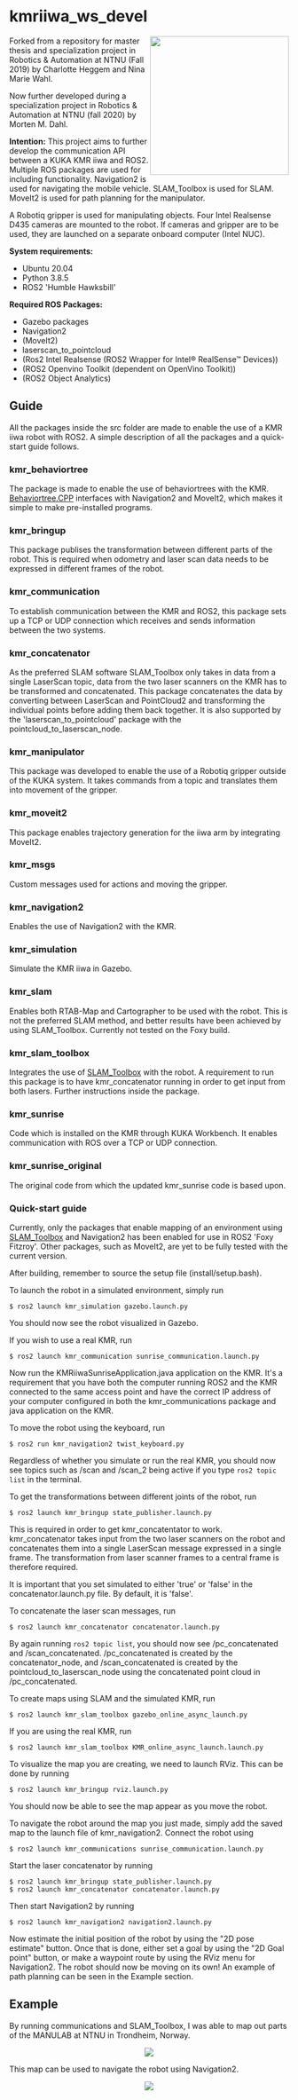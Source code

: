 # kmriiwa_ws_devel
<img align="right" src="https://img.directindustry.com/images_di/photo-g/17587-12407502.webp" height="250"/>
Forked from a repository for master thesis and specialization project in Robotics & Automation at NTNU (Fall 2019) by Charlotte Heggem and Nina Marie Wahl. 

Now further developed during a specialization project in Robotics & Automation at NTNU (fall 2020) by Morten M. Dahl.

**Intention:**
This project aims to further develop the communication API between a KUKA KMR iiwa and ROS2. 
Multiple ROS packages are used for including functionality. 
Navigation2 is used for navigating the mobile vehicle. 
SLAM_Toolbox is used for SLAM.
MoveIt2 is used for path planning for the manipulator. 

A Robotiq gripper is used for manipulating objects. 
Four Intel Realsense D435 cameras are mounted to the robot.
If cameras and gripper are to be used, they are launched on a separate onboard computer (Intel NUC). 

**System requirements:** 
- Ubuntu 20.04
- Python 3.8.5
- ROS2 'Humble Hawksbill'


**Required ROS Packages:**
- Gazebo packages
- Navigation2
- (MoveIt2)
- laserscan_to_pointcloud
- (Ros2 Intel Realsense (ROS2 Wrapper for Intel® RealSense™ Devices))
- (ROS2 Openvino Toolkit (dependent on OpenVino Toolkit))
- (ROS2 Object Analytics)

## Guide
All the packages inside the src folder are made to enable the use of a KMR iiwa robot with ROS2. A simple description of all the packages and a quick-start guide follows.
### kmr_behaviortree
The package is made to enable the use of behaviortrees with the KMR. [Behaviortree.CPP](https://www.behaviortree.dev/) interfaces with Navigation2 and MoveIt2, which makes it simple to make pre-installed programs.

### kmr_bringup
This package publises the transformation between different parts of the robot. This is required when odometry and laser scan data needs to be expressed in different frames of the robot.

### kmr_communication
To establish communication between the KMR and ROS2, this package sets up a TCP or UDP connection which receives and sends information between the two systems.

### kmr_concatenator
As the preferred SLAM software SLAM_Toolbox only takes in data from a single LaserScan topic, data from the two laser scanners on the KMR has to be transformed and concatenated. This package concatenates the data by converting between LaserScan and PointCloud2 and transforming the individual points before adding them back together. It is also supported by the 'laserscan_to_pointcloud' package with the pointcloud_to_laserscan_node.

### kmr_manipulator
This package was developed to enable the use of a Robotiq gripper outside of the KUKA system. It takes commands from a topic and translates them into movement of the gripper.

### kmr_moveit2
This package enables trajectory generation for the iiwa arm by integrating MoveIt2.

### kmr_msgs
Custom messages used for actions and moving the gripper.

### kmr_navigation2
Enables the use of Navigation2 with the KMR.

### kmr_simulation
Simulate the KMR iiwa in Gazebo.

### kmr_slam
Enables both RTAB-Map and Cartographer to be used with the robot. This is not the preferred SLAM method, and better results have been achieved by using SLAM_Toolbox. Currently not tested on the Foxy build.

### kmr_slam_toolbox
Integrates the use of [SLAM_Toolbox](https://github.com/SteveMacenski/slam_toolbox/) with the robot. A requirement to run this package is to have kmr_concatenator running in order to get input from both lasers. Further instructions inside the package.

### kmr_sunrise
Code which is installed on the KMR through KUKA Workbench. It enables communication with ROS over a TCP or UDP connection.

### kmr_sunrise_original
The original code from which the updated kmr_sunrise code is based upon.

### Quick-start guide
Currently, only the packages that enable mapping of an environment using [SLAM_Toolbox](https://github.com/SteveMacenski/slam_toolbox/) and Navigation2 has been enabled for use in ROS2 'Foxy Fitzroy'. Other packages, such as MoveIt2, are yet to be fully tested with the current version.

After building, remember to source the setup file (install/setup.bash).

To launch the robot in a simulated environment, simply run
```
$ ros2 launch kmr_simulation gazebo.launch.py
```
You should now see the robot visualized in Gazebo. 

If you wish to use a real KMR, run
```
$ ros2 launch kmr_communication sunrise_communication.launch.py
```
Now run the KMRiiwaSunriseApplication.java application on the KMR. 
It's a requirement that you have both the computer running ROS2 and the KMR connected to the same access point and have the correct IP address of your computer configured in both the kmr_communications package and java application on the KMR.

To move the robot using the keyboard, run
```
$ ros2 run kmr_navigation2 twist_keyboard.py
```
Regardless of whether you simulate or run the real KMR, you should now see topics such as /scan and /scan_2 being active if you type `ros2 topic list` in the terminal.

To get the transformations between different joints of the robot, run
```
$ ros2 launch kmr_bringup state_publisher.launch.py
```
This is required in order to get kmr_concatentator to work. kmr_concatenator takes input from the two laser scanners on the robot and concatenates them into a single LaserScan message expressed in a single frame. The transformation from laser scanner frames to a central frame is therefore required.

It is important that you set simulated to either 'true' or 'false' in the concatenator.launch.py file. By default, it is 'false'.

To concatenate the laser scan messages, run
```
$ ros2 launch kmr_concatenator concatenator.launch.py
```
By again running `ros2 topic list`, you should now see /pc_concatenated and /scan_concatenated. /pc_concatenated is created by the concatenator_node, and /scan_concatenated is created by the pointcloud_to_laserscan_node using the concatenated point cloud in /pc_concatenated. 

To create maps using SLAM and the simulated KMR, run
```
$ ros2 launch kmr_slam_toolbox gazebo_online_async_launch.py
```
If you are using the real KMR, run
```
$ ros2 launch kmr_slam_toolbox KMR_online_async_launch.launch.py
```

To visualize the map you are creating, we need to launch RViz. This can be done by running
```
$ ros2 launch kmr_bringup rviz.launch.py
```
You should now be able to see the map appear as you move the robot.

To navigate the robot around the map you just made, simply add the saved map to the launch file of kmr_navigation2. 
Connect the robot using 
```
$ ros2 launch kmr_communications sunrise_communication.launch.py
```
Start the laser concatenator by running
```
$ ros2 launch kmr_bringup state_publisher.launch.py
$ ros2 launch kmr_concatenator concatenator.launch.py
```
Then start Navigation2 by running
```
$ ros2 launch kmr_navigation2 navigation2.launch.py
```
Now estimate the initial position of the robot by using the "2D pose estimate" button. Once that is done, either set a goal by using the "2D Goal point" button, or make a waypoint route by using the RViz menu for Navigation2. The robot should now be moving on its own! An example of path planning can be seen in the Example section.

## Example
By running communications and SLAM_Toolbox, I was able to map out parts of the MANULAB at NTNU in Trondheim, Norway.
<p align="center">
  <img src="https://raw.githubusercontent.com/MortenMDahl/kmriiwa_ws_devel/foxy/images/MANULAB.PNG"/>
</p>

This map can be used to navigate the robot using Navigation2.
<p align="center">
  <img src="https://raw.githubusercontent.com/MortenMDahl/kmriiwa_ws_devel/foxy/images/plannedpath.png"/>
</p>
